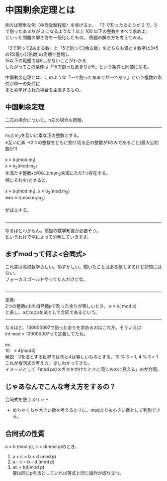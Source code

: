 # 中国剰余定理とは

例えば簡単な例（中高受験程度）を挙げると、
「3 で割ったあまりが 2 で、5 で割ったあまりが 3 になるような 1 以上 100 以下の整数をすべて求めよ」  
といった問題の解き方を一般化したもの。
例題の解き方を考えてみる。  

「3で割って2あまる数」と「5で割って3余る数」をどちらも満たす数字は3*5の15(最小公倍数)の周期で登場し  
15以下の範囲では8しかないことがわかる  
したがってこの条件は「15で割ったあまりが8」という条件と同値になる。  

中国剰余定理とは、このような「～で割ったあまりが～である」という複数の条件が単一の条件に  
まとめ挙げられた場合を主張するもの。

## 中国剰余定理

二元の場合について。n元の場合も同様。
___

m<sub>1</sub>とm<sub>2</sub>を互いに素な正の整数とする。  
※互いに素 →2つの整数をともに割り切る正の整数が1のみであること(最大公約数が1)  
<br>
x ≡ b<sub>1</sub>(mod.m<sub>1</sub>)  
x ≡ b<sub>2</sub>(mod.m<sub>2</sub>)  
を満たす整数xが0以上m<sub>1</sub>m<sub>2</sub>未満にただ1つ存在する。  
特にそれをrとすると、  
<br>
x ≡ b<sub>1</sub>(mod.m<sub>1</sub>), x ≡ b<sub>2</sub>(mod.m<sub>2</sub>)  
⇔x ≡ r(mod.m<sub>1</sub>m<sub>2</sub>)  
<br>
が成立する。  
<br>
___


なるほどわからん。前提の数学知識が必要そう。  
というわけで例によって分解していきます。  


## まずmodって何よ<合同式>

これ実は高校数学らしい。恥ずかしい。聞いたことはある気もするけど記憶にはない。  
フォーカスゴールドやってたんだけどな。  
<br>
___
定義:  
2つの整数a,bを自然数pで割った余りが等しいとき、
a ≡ b( mod p)  
と表し、aとbはpを法として合同であるという。
___

なるほど、100000007で割った余りを求めるのはこれか。そういえば  
int mod = 100000007って定義してたね。  
<br>
ex.  
10　≡ 4(mod3)  
解説：3を法とする世界では10と4は等しいものとする。10 % 3 = 1, 4 % 3 = 1　　
これが合同式の考え方。少しわかってきた。  
イメージとして「mod pのメガネをかけたときに同じものに見える」のが合同。  

## じゃあなんでこんな考え方をするの？

合同式を使うメリット
- めちゃくちゃ大きい数を考えるときに、modよりも小さい数として判別できる。

## 合同式の性質  

a = b (mod p), c = d(mod p)のとき、
1. a + c = b + d (mod p)
2. a - c = b - d (mod p)
3. ac = bd(mod p)  
要は同じpを法としていれば等式と同じ操作が成り立つ。



